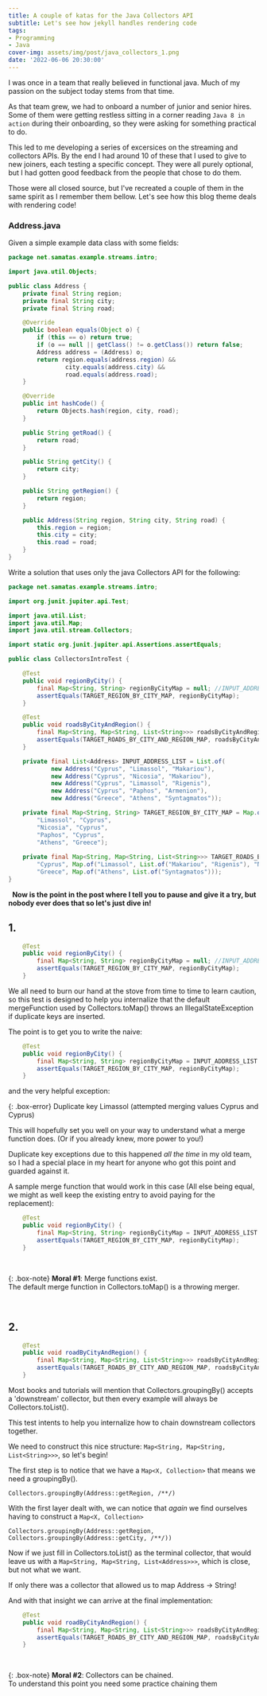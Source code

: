 ```yaml
---
title: A couple of katas for the Java Collectors API
subtitle: Let's see how jekyll handles rendering code
tags:
- Programming
- Java
cover-img: assets/img/post/java_collectors_1.png
date: '2022-06-06 20:30:00'
---
```


I was once in a team that really believed in functional java. Much of my passion on the subject today stems from that time.  

As that team grew, we had to onboard a number of junior and senior hires. Some of them were getting restless sitting in a corner reading `Java 8 in action` during their onboarding, so they were asking for something practical to do.  

This led to me developing a series of excersices on the streaming and collectors APIs. By the end I had around 10 of these that I used to give to new joiners, each testing  a specific concept. They were all purely optional, but I had gotten good feedback from the people that chose to do them.  

Those were all closed source, but I've recreated a couple of them in the same spirit as I remember them bellow. Let's see how this blog theme deals with rendering code! 

### Address.java

Given a simple example data class with some fields: 

```java
package net.samatas.example.streams.intro;

import java.util.Objects;

public class Address {
    private final String region;
    private final String city;
    private final String road;

    @Override
    public boolean equals(Object o) {
        if (this == o) return true;
        if (o == null || getClass() != o.getClass()) return false;
        Address address = (Address) o;
        return region.equals(address.region) &&
                city.equals(address.city) &&
                road.equals(address.road);
    }

    @Override
    public int hashCode() {
        return Objects.hash(region, city, road);
    }

    public String getRoad() {
        return road;
    }

    public String getCity() {
        return city;
    }

    public String getRegion() {
        return region;
    }

    public Address(String region, String city, String road) {
        this.region = region;
        this.city = city;
        this.road = road;
    }
}
```

Write a solution that uses only the java Collectors API for the following: 

```java
package net.samatas.example.streams.intro;

import org.junit.jupiter.api.Test;

import java.util.List;
import java.util.Map;
import java.util.stream.Collectors;

import static org.junit.jupiter.api.Assertions.assertEquals;

public class CollectorsIntroTest {

    @Test
    public void regionByCity() {
        final Map<String, String> regionByCityMap = null; //INPUT_ADDRESS_LIST.stream().collect(/**/);
        assertEquals(TARGET_REGION_BY_CITY_MAP, regionByCityMap);
    }

    @Test
    public void roadsByCityAndRegion() {
        final Map<String, Map<String, List<String>>> roadsByCityAndRegionMap = null; //INPUT_ADDRESS_LIST.stream().collect(/**/);
        assertEquals(TARGET_ROADS_BY_CITY_AND_REGION_MAP, roadsByCityAndRegionMap);
    }

    private final List<Address> INPUT_ADDRESS_LIST = List.of(
            new Address("Cyprus", "Limassol", "Makariou"),
            new Address("Cyprus", "Nicosia", "Makariou"),
            new Address("Cyprus", "Limassol", "Rigenis"),
            new Address("Cyprus", "Paphos", "Armenion"),
            new Address("Greece", "Athens", "Syntagmatos"));

    private final Map<String, String> TARGET_REGION_BY_CITY_MAP = Map.of(
		"Limassol", "Cyprus", 
		"Nicosia", "Cyprus", 
		"Paphos", "Cyprus", 
		"Athens", "Greece");
		
    private final Map<String, Map<String, List<String>>> TARGET_ROADS_BY_CITY_AND_REGION_MAP = Map.of(
		"Cyprus", Map.of("Limassol", List.of("Makariou", "Rigenis"), "Nicosia", List.of("Makariou"), "Paphos", List.of("Armenion")),
		"Greece", Map.of("Athens", List.of("Syntagmatos")));
}
```
&nbsp;
**Now is the point in the post where I tell you to pause and give it a try, but nobody ever does that so let's just dive in!**
&nbsp;
&nbsp;
## 1.

```java
    @Test
    public void regionByCity() {
        final Map<String, String> regionByCityMap = null; //INPUT_ADDRESS_LIST.stream().collect(/**/);
        assertEquals(TARGET_REGION_BY_CITY_MAP, regionByCityMap);
    }
```
  
We all need to burn our hand at the stove from time to time to learn caution, so this test is designed to help you internalize that the default mergeFunction used by Collectors.toMap() throws an IllegalStateException if duplicate keys are inserted.   


The point is to get you to write the naive:  

```java
    @Test
    public void regionByCity() {
        final Map<String, String> regionByCityMap = INPUT_ADDRESS_LIST.stream().collect(Collectors.toMap(Address::getCity, Address::getRegion));
        assertEquals(TARGET_REGION_BY_CITY_MAP, regionByCityMap);
    }
```  

and the very helpful exception:  

{: .box-error} 
Duplicate key Limassol (attempted merging values Cyprus and Cyprus)   


This will hopefully set you well on your way to understand what a merge function does. (Or if you already knew, more power to you!)  

Duplicate key exceptions due to this happened *all the time* in my old team, so I had a special place in my heart for anyone who got this point and guarded against it. 

A sample merge function that would work in this case (All else being equal, we might as well keep the existing entry to avoid paying for the replacement): 

```java
    @Test
    public void regionByCity() {
        final Map<String, String> regionByCityMap = INPUT_ADDRESS_LIST.stream().collect(Collectors.toMap(Address::getCity, Address::getRegion, (a1, a2) -> a1));
        assertEquals(TARGET_REGION_BY_CITY_MAP, regionByCityMap);
    }
```  
  &nbsp;

{: .box-note}
 **Moral #1**: Merge functions exist.  
 The default merge function in Collectors.toMap() is a throwing merger.   

  &nbsp;
  &nbsp;
	
	
## 2.

```java
    @Test
    public void roadByCityAndRegion() {
        final Map<String, Map<String, List<String>>> roadsByCityAndRegionMap = null; //INPUT_ADDRESS_LIST.stream().collect(/**/);
        assertEquals(TARGET_ROADS_BY_CITY_AND_REGION_MAP, roadsByCityAndRegionMap);
    }
```

Most books and tutorials will mention that Collectors.groupingBy() accepts a 'downstream' collector, but then every example will always be Collectors.toList().  

This test intents to help you internalize how to chain downstream collectors together.   

We need to construct this nice structure: `Map<String, Map<String, List<String>>>`, so let's begin!  
	
The first step is to notice that we have a `Map<X, Collection>` that means we need a groupingBy().  

`Collectors.groupingBy(Address::getRegion, /**/)`

	
With the first layer dealt with, we can notice that *again* we find ourselves having to construct a `Map<X, Collection>`
	
```
Collectors.groupingBy(Address::getRegion, Collectors.groupingBy(Address::getCity, /**/))
```   
	
Now if we just fill in Collectors.toList() as the terminal collector, that would leave us with a `Map<String, Map<String, List<Address>>>`, which is close, but not what we want.  

If only there was a collector that allowed us to map Address -> String!  

And with that insight we can arrive at the final implementation: 

```java
    @Test
    public void roadByCityAndRegion() {
        final Map<String, Map<String, List<String>>> roadsByCityAndRegionMap = INPUT_ADDRESS_LIST.stream().collect(Collectors.groupingBy(Address::getRegion, Collectors.groupingBy(Address::getCity, Collectors.mapping(Address::getRoad, Collectors.toList()))));
        assertEquals(TARGET_ROADS_BY_CITY_AND_REGION_MAP, roadsByCityAndRegionMap);
    }
```  

  &nbsp;

{: .box-note} 
**Moral #2**: Collectors can be chained.  
To understand this point you need some practice chaining them
